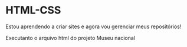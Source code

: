 # HTML-CSS

Estou aprendendo a criar sites e agora vou gerenciar meus repositórios!
 
 Executanto o arquivo html do projeto Museu nacional 
<a href="https:///ShottCaatt.github.io/HTML-CSS/Projeots/pj03/index.html">